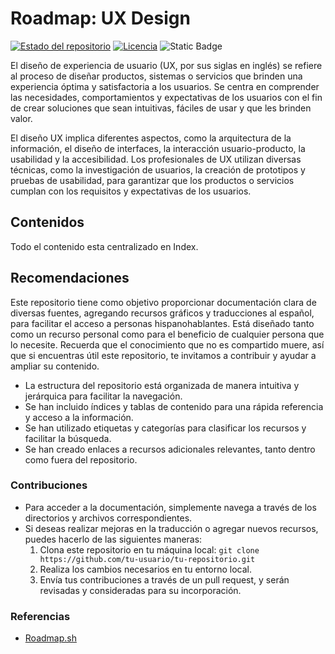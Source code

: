 # Roadmap: UX Design

[![Estado del repositorio](https://img.shields.io/badge/Estado-Activo-brightgreen.svg)](https://github.com/tyronejosee/roadmap_ux_design)
[![Licencia](https://img.shields.io/badge/Licencia-MIT-blue.svg)](https://opensource.org/licenses/MIT)
![Static Badge](https://img.shields.io/badge/pruebas-ready)

El diseño de experiencia de usuario (UX, por sus siglas en inglés) se refiere al proceso de diseñar productos, sistemas o servicios que brinden una experiencia óptima y satisfactoria a los usuarios. Se centra en comprender las necesidades, comportamientos y expectativas de los usuarios con el fin de crear soluciones que sean intuitivas, fáciles de usar y que les brinden valor.

El diseño UX implica diferentes aspectos, como la arquitectura de la información, el diseño de interfaces, la interacción usuario-producto, la usabilidad y la accesibilidad. Los profesionales de UX utilizan diversas técnicas, como la investigación de usuarios, la creación de prototipos y pruebas de usabilidad, para garantizar que los productos o servicios cumplan con los requisitos y expectativas de los usuarios.

## Contenidos

Todo el contenido esta centralizado en Index.
## Recomendaciones

Este repositorio tiene como objetivo proporcionar documentación clara de diversas fuentes, agregando recursos gráficos y traducciones al español, para facilitar el acceso a personas hispanohablantes. Está diseñado tanto como un recurso personal como para el beneficio de cualquier persona que lo necesite. Recuerda que el conocimiento que no es compartido muere, así que si encuentras útil este repositorio, te invitamos a contribuir y ayudar a ampliar su contenido.

- La estructura del repositorio está organizada de manera intuitiva y jerárquica para facilitar la navegación.
- Se han incluido índices y tablas de contenido para una rápida referencia y acceso a la información.
- Se han utilizado etiquetas y categorías para clasificar los recursos y facilitar la búsqueda.
- Se han creado enlaces a recursos adicionales relevantes, tanto dentro como fuera del repositorio.

### Contribuciones

- Para acceder a la documentación, simplemente navega a través de los directorios y archivos correspondientes.
- Si deseas realizar mejoras en la traducción o agregar nuevos recursos, puedes hacerlo de las siguientes maneras:
  1. Clona este repositorio en tu máquina local: `git clone https://github.com/tu-usuario/tu-repositorio.git`
  2. Realiza los cambios necesarios en tu entorno local.
  3. Envía tus contribuciones a través de un pull request, y serán revisadas y consideradas para su incorporación.

### Referencias

- [Roadmap.sh](https://roadmap.sh/)
